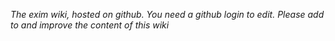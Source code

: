 _The exim wiki, hosted on github.  You need a github login to edit.  Please add to and improve the content of this wiki_
